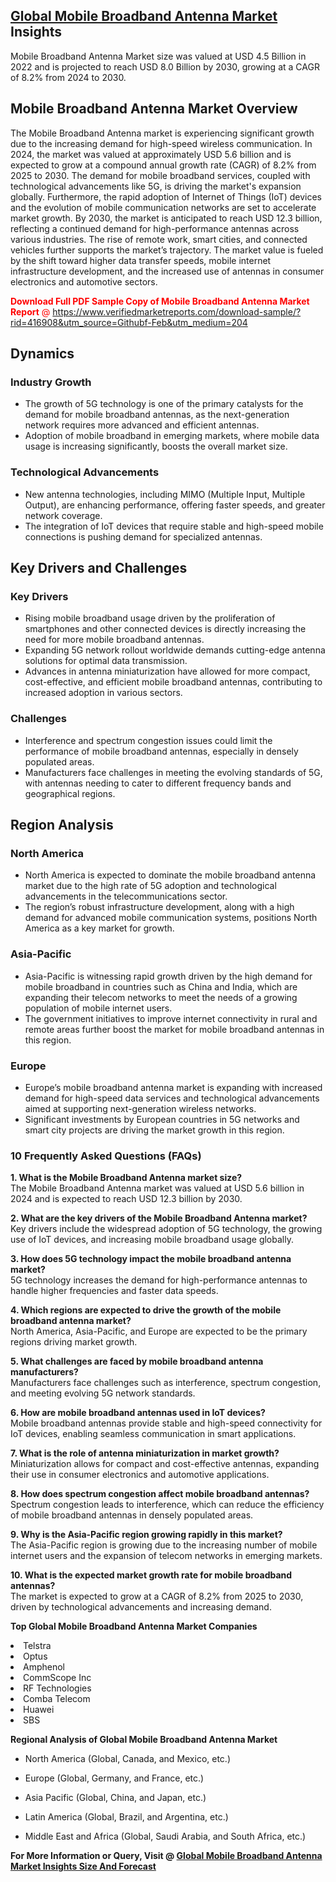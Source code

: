 <h2><a href="https://www.verifiedmarketreports.com/download-sample/?rid=416908&amp;utm_source=Githubf&amp;utm_medium=204" target="_blank">Global Mobile Broadband Antenna Market</a> Insights</h2><p>Mobile Broadband Antenna Market size was valued at USD 4.5 Billion in 2022 and is projected to reach USD 8.0 Billion by 2030, growing at a CAGR of 8.2% from 2024 to 2030.</p><p> <h2>Mobile Broadband Antenna Market Overview</h2> <p>The Mobile Broadband Antenna market is experiencing significant growth due to the increasing demand for high-speed wireless communication. In 2024, the market was valued at approximately USD 5.6 billion and is expected to grow at a compound annual growth rate (CAGR) of 8.2% from 2025 to 2030. The demand for mobile broadband services, coupled with technological advancements like 5G, is driving the market's expansion globally. Furthermore, the rapid adoption of Internet of Things (IoT) devices and the evolution of mobile communication networks are set to accelerate market growth. By 2030, the market is anticipated to reach USD 12.3 billion, reflecting a continued demand for high-performance antennas across various industries. The rise of remote work, smart cities, and connected vehicles further supports the market’s trajectory. The market value is fueled by the shift toward higher data transfer speeds, mobile internet infrastructure development, and the increased use of antennas in consumer electronics and automotive sectors.</p> <p><p><span class=""><span style="color: #ff0000;"><strong>Download Full PDF Sample Copy of Mobile Broadband Antenna Market Report</strong> @ </span><a href="https://www.verifiedmarketreports.com/download-sample/?rid=416908&amp;utm_source=Githubf-Feb&amp;utm_medium=204" target="_blank">https://www.verifiedmarketreports.com/download-sample/?rid=416908&amp;utm_source=Githubf-Feb&amp;utm_medium=204</a></span></p></p> <h2>Dynamics</h2> <h3>Industry Growth</h3> <ul> <li>The growth of 5G technology is one of the primary catalysts for the demand for mobile broadband antennas, as the next-generation network requires more advanced and efficient antennas.</li> <li>Adoption of mobile broadband in emerging markets, where mobile data usage is increasing significantly, boosts the overall market size.</li> </ul> <h3>Technological Advancements</h3> <ul> <li>New antenna technologies, including MIMO (Multiple Input, Multiple Output), are enhancing performance, offering faster speeds, and greater network coverage.</li> <li>The integration of IoT devices that require stable and high-speed mobile connections is pushing demand for specialized antennas.</li> </ul> <h2>Key Drivers and Challenges</h2> <h3>Key Drivers</h3> <ul> <li>Rising mobile broadband usage driven by the proliferation of smartphones and other connected devices is directly increasing the need for more mobile broadband antennas.</li> <li>Expanding 5G network rollout worldwide demands cutting-edge antenna solutions for optimal data transmission.</li> <li>Advances in antenna miniaturization have allowed for more compact, cost-effective, and efficient mobile broadband antennas, contributing to increased adoption in various sectors.</li> </ul> <h3>Challenges</h3> <ul> <li>Interference and spectrum congestion issues could limit the performance of mobile broadband antennas, especially in densely populated areas.</li> <li>Manufacturers face challenges in meeting the evolving standards of 5G, with antennas needing to cater to different frequency bands and geographical regions.</li> </ul> <h2>Region Analysis</h2> <h3>North America</h3> <ul> <li>North America is expected to dominate the mobile broadband antenna market due to the high rate of 5G adoption and technological advancements in the telecommunications sector.</li> <li>The region’s robust infrastructure development, along with a high demand for advanced mobile communication systems, positions North America as a key market for growth.</li> </ul> <h3>Asia-Pacific</h3> <ul> <li>Asia-Pacific is witnessing rapid growth driven by the high demand for mobile broadband in countries such as China and India, which are expanding their telecom networks to meet the needs of a growing population of mobile internet users.</li> <li>The government initiatives to improve internet connectivity in rural and remote areas further boost the market for mobile broadband antennas in this region.</li> </ul> <h3>Europe</h3> <ul> <li>Europe’s mobile broadband antenna market is expanding with increased demand for high-speed data services and technological advancements aimed at supporting next-generation wireless networks.</li> <li>Significant investments by European countries in 5G networks and smart city projects are driving the market growth in this region.</li> </ul> <h3>10 Frequently Asked Questions (FAQs)</h3> <p><b>1. What is the Mobile Broadband Antenna market size?</b><br> The Mobile Broadband Antenna market was valued at USD 5.6 billion in 2024 and is expected to reach USD 12.3 billion by 2030.</p> <p><b>2. What are the key drivers of the Mobile Broadband Antenna market?</b><br> Key drivers include the widespread adoption of 5G technology, the growing use of IoT devices, and increasing mobile broadband usage globally.</p> <p><b>3. How does 5G technology impact the mobile broadband antenna market?</b><br> 5G technology increases the demand for high-performance antennas to handle higher frequencies and faster data speeds.</p> <p><b>4. Which regions are expected to drive the growth of the mobile broadband antenna market?</b><br> North America, Asia-Pacific, and Europe are expected to be the primary regions driving market growth.</p> <p><b>5. What challenges are faced by mobile broadband antenna manufacturers?</b><br> Manufacturers face challenges such as interference, spectrum congestion, and meeting evolving 5G network standards.</p> <p><b>6. How are mobile broadband antennas used in IoT devices?</b><br> Mobile broadband antennas provide stable and high-speed connectivity for IoT devices, enabling seamless communication in smart applications.</p> <p><b>7. What is the role of antenna miniaturization in market growth?</b><br> Miniaturization allows for compact and cost-effective antennas, expanding their use in consumer electronics and automotive applications.</p> <p><b>8. How does spectrum congestion affect mobile broadband antennas?</b><br> Spectrum congestion leads to interference, which can reduce the efficiency of mobile broadband antennas in densely populated areas.</p> <p><b>9. Why is the Asia-Pacific region growing rapidly in this market?</b><br> The Asia-Pacific region is growing due to the increasing number of mobile internet users and the expansion of telecom networks in emerging markets.</p> <p><b>10. What is the expected market growth rate for mobile broadband antennas?</b><br> The market is expected to grow at a CAGR of 8.2% from 2025 to 2030, driven by technological advancements and increasing demand.</p> </p><p><strong>Top Global Mobile Broadband Antenna Market Companies</strong></p><div data-test-id=""><p><li>Telstra</li><li> Optus</li><li> Amphenol</li><li> CommScope Inc</li><li> RF Technologies</li><li> Comba Telecom</li><li> Huawei</li><li> SBS</li></p><div><strong>Regional Analysis of&nbsp;Global Mobile Broadband Antenna Market</strong></div><ul><li dir="ltr"><p dir="ltr">North America&nbsp;(Global, Canada, and Mexico, etc.)</p></li><li dir="ltr"><p dir="ltr">Europe (Global, Germany, and France, etc.)</p></li><li dir="ltr"><p dir="ltr">Asia Pacific&nbsp;(Global, China, and Japan, etc.)</p></li><li dir="ltr"><p dir="ltr">Latin America&nbsp;(Global, Brazil, and Argentina, etc.)</p></li><li dir="ltr">Middle East and Africa&nbsp;(Global, Saudi Arabia, and South Africa, etc.)</li></ul><p><strong>For More Information or Query, Visit @&nbsp;</strong><strong><a href="https://www.verifiedmarketreports.com/product/mobile-broadband-antenna-market/?utm_source=Githubf&amp;utm_medium=204" target="_blank">Global Mobile Broadband Antenna Market Insights Size And Forecast</a></strong></p></div>
